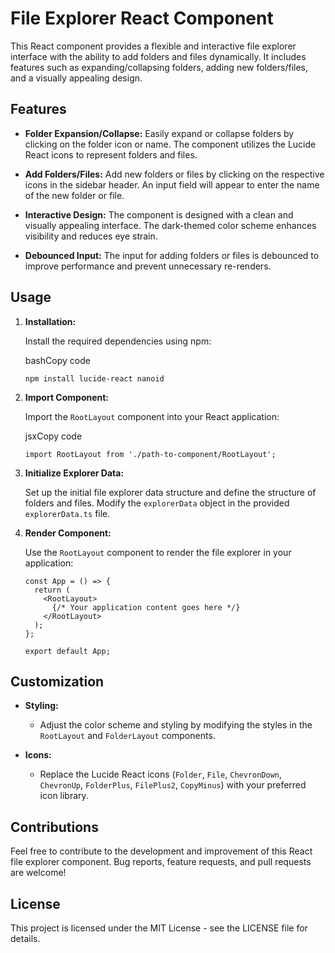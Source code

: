 
# File Explorer React Component

This React component provides a flexible and interactive file explorer interface with the ability to add folders and files dynamically. It includes features such as expanding/collapsing folders, adding new folders/files, and a visually appealing design.

## Features

-   **Folder Expansion/Collapse:** Easily expand or collapse folders by clicking on the folder icon or name. The component utilizes the Lucide React icons to represent folders and files.
    
-   **Add Folders/Files:** Add new folders or files by clicking on the respective icons in the sidebar header. An input field will appear to enter the name of the new folder or file.
    
-   **Interactive Design:** The component is designed with a clean and visually appealing interface. The dark-themed color scheme enhances visibility and reduces eye strain.
    
-   **Debounced Input:** The input for adding folders or files is debounced to improve performance and prevent unnecessary re-renders.
    

## Usage

1.  **Installation:**
    
    Install the required dependencies using npm:
    
    bashCopy code
    
    `npm install lucide-react nanoid` 
    
2.  **Import Component:**
    
    Import the `RootLayout` component into your React application:
    
    jsxCopy code
    
    `import RootLayout from './path-to-component/RootLayout';` 
    
3.  **Initialize Explorer Data:**
    
    Set up the initial file explorer data structure and define the structure of folders and files. Modify the `explorerData` object in the provided `explorerData.ts` file.
    
4.  **Render Component:**
    
    Use the `RootLayout` component to render the file explorer in your application:
    ```
    const App = () => {
      return (
        <RootLayout>
          {/* Your application content goes here */}
        </RootLayout>
      );
    };
    
    export default App;
    ```
    

## Customization

-   **Styling:**
    
    -   Adjust the color scheme and styling by modifying the styles in the `RootLayout` and `FolderLayout` components.
-   **Icons:**
    
    -   Replace the Lucide React icons (`Folder`, `File`, `ChevronDown`, `ChevronUp`, `FolderPlus`, `FilePlus2`, `CopyMinus`) with your preferred icon library.

## Contributions

Feel free to contribute to the development and improvement of this React file explorer component. Bug reports, feature requests, and pull requests are welcome!

## License

This project is licensed under the MIT License - see the LICENSE file for details.
